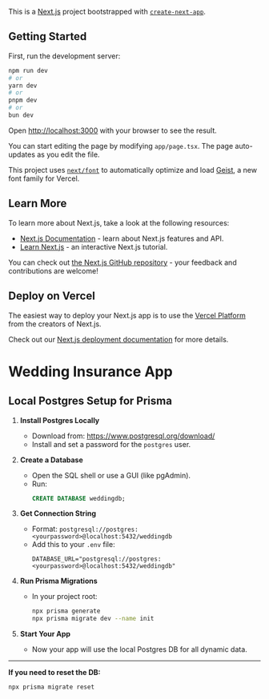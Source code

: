 This is a [Next.js](https://nextjs.org) project bootstrapped with [`create-next-app`](https://nextjs.org/docs/app/api-reference/cli/create-next-app).

## Getting Started

First, run the development server:

```bash
npm run dev
# or
yarn dev
# or
pnpm dev
# or
bun dev
```

Open [http://localhost:3000](http://localhost:3000) with your browser to see the result.

You can start editing the page by modifying `app/page.tsx`. The page auto-updates as you edit the file.

This project uses [`next/font`](https://nextjs.org/docs/app/building-your-application/optimizing/fonts) to automatically optimize and load [Geist](https://vercel.com/font), a new font family for Vercel.

## Learn More

To learn more about Next.js, take a look at the following resources:

- [Next.js Documentation](https://nextjs.org/docs) - learn about Next.js features and API.
- [Learn Next.js](https://nextjs.org/learn) - an interactive Next.js tutorial.

You can check out [the Next.js GitHub repository](https://github.com/vercel/next.js) - your feedback and contributions are welcome!

## Deploy on Vercel

The easiest way to deploy your Next.js app is to use the [Vercel Platform](https://vercel.com/new?utm_medium=default-template&filter=next.js&utm_source=create-next-app&utm_campaign=create-next-app-readme) from the creators of Next.js.

Check out our [Next.js deployment documentation](https://nextjs.org/docs/app/building-your-application/deploying) for more details.

# Wedding Insurance App

## Local Postgres Setup for Prisma

1. **Install Postgres Locally**

   - Download from: https://www.postgresql.org/download/
   - Install and set a password for the `postgres` user.

2. **Create a Database**

   - Open the SQL shell or use a GUI (like pgAdmin).
   - Run:
     ```sql
     CREATE DATABASE weddingdb;
     ```

3. **Get Connection String**

   - Format: `postgresql://postgres:<yourpassword>@localhost:5432/weddingdb`
   - Add this to your `.env` file:
     ```env
     DATABASE_URL="postgresql://postgres:<yourpassword>@localhost:5432/weddingdb"
     ```

4. **Run Prisma Migrations**

   - In your project root:
     ```sh
     npx prisma generate
     npx prisma migrate dev --name init
     ```

5. **Start Your App**
   - Now your app will use the local Postgres DB for all dynamic data.

---

**If you need to reset the DB:**

```sh
npx prisma migrate reset
```
